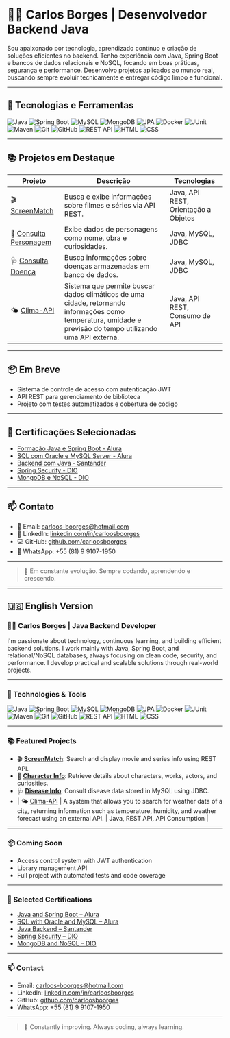 # 👨‍💻 Carlos Borges | Desenvolvedor Backend Java

Sou apaixonado por tecnologia, aprendizado contínuo e criação de soluções eficientes no backend. Tenho experiência com Java, Spring Boot e bancos de dados relacionais e NoSQL, focando em boas práticas, segurança e performance. Desenvolvo projetos aplicados ao mundo real, buscando sempre evoluir tecnicamente e entregar código limpo e funcional.

---

## 🚀 Tecnologias e Ferramentas

![Java](https://img.shields.io/badge/Java-ED8B00?style=flat&logo=java&logoColor=white)
![Spring Boot](https://img.shields.io/badge/Spring%20Boot-6DB33F?style=flat&logo=spring-boot&logoColor=white)
![MySQL](https://img.shields.io/badge/MySQL-005C84?style=flat&logo=mysql&logoColor=white)
![MongoDB](https://img.shields.io/badge/MongoDB-4EA94B?style=flat&logo=mongodb&logoColor=white)
![JPA](https://img.shields.io/badge/JPA-Hibernate-59666C?style=flat&logo=hibernate&logoColor=white)
![Docker](https://img.shields.io/badge/Docker-2496ED?style=flat&logo=docker&logoColor=white)
![JUnit](https://img.shields.io/badge/JUnit-25A162?style=flat&logo=java&logoColor=white)
![Maven](https://img.shields.io/badge/Maven-C71A36?style=flat&logo=apache-maven&logoColor=white)
![Git](https://img.shields.io/badge/Git-F05032?style=flat&logo=git&logoColor=white)
![GitHub](https://img.shields.io/badge/GitHub-181717?style=flat&logo=github&logoColor=white)
![REST API](https://img.shields.io/badge/API-REST-blue)
![HTML](https://img.shields.io/badge/HTML5-E34F26?style=flat&logo=html5&logoColor=white)
![CSS](https://img.shields.io/badge/CSS3-1572B6?style=flat&logo=css3&logoColor=white)

---

## 📚 Projetos em Destaque

| Projeto | Descrição | Tecnologias |
|--------|-----------|-------------|
| 🎬 [ScreenMatch](https://github.com/carloosboorges/ScreenMatchSeries) | Busca e exibe informações sobre filmes e séries via API REST. | Java, API REST, Orientação a Objetos |
| 🧙 [Consulta Personagem](https://github.com/carloosboorges/Consulta_Personagem) | Exibe dados de personagens como nome, obra e curiosidades. | Java, MySQL, JDBC |
| 🩺 [Consulta Doença](https://github.com/carloosboorges/Sistema-de-Consulta-de-Informacoes-de-Doencas) | Busca informações sobre doenças armazenadas em banco de dados. | Java, MySQL, JDBC |
| 🌤️ [Clima-API](https://github.com/carloosboorges/Clima-API) | Sistema que permite buscar dados climáticos de uma cidade, retornando informações como temperatura, umidade e previsão do tempo utilizando uma API externa. | Java, API REST, Consumo de API |


---

## 📦 Em Breve

- Sistema de controle de acesso com autenticação JWT
- API REST para gerenciamento de biblioteca
- Projeto com testes automatizados e cobertura de código

---

## 📄 Certificações Selecionadas

- [Formação Java e Spring Boot - Alura](https://cursos.alura.com.br/user/carloos-boorges/degree-spring-boot-3-475714/certificate)
- [SQL com Oracle e MySQL Server - Alura](https://cursos.alura.com.br/user/carloos-boorges/degree-oracle-mysql-v3983-3983/certificate?lang=en)
- [Backend com Java - Santander](https://github.com/carloosboorges/meus-certificados/blob/main/Santander%202024%20-%20Backend%20com%20Java.jpeg)
- [Spring Security - DIO](https://github.com/carloosboorges/meus-certificados/blob/main/Adicionando%20Seguran%C3%A7a%20a%20uma%20API%20REST%20com%20Spring%20Security.JPG)
- [MongoDB e NoSQL - DIO](https://github.com/carloosboorges/meus-certificados/blob/main/Introdu%C3%A7%C3%A3o%20ao%20MongoDB%20e%20Banco%20de%20Dados%20NoSQL.jpg)

---

## 📫 Contato

- 📧 Email: [carloos-boorges@hotmail.com](mailto:carloos-boorges@hotmail.com)
- 💼 LinkedIn: [linkedin.com/in/carloosboorges](https://www.linkedin.com/in/carloosboorges/)
- 💻 GitHub: [github.com/carloosboorges](https://github.com/carloosboorges)
- 📱 WhatsApp: +55 (81) 9 9107-1950

---

> 🚧 Em constante evolução. Sempre codando, aprendendo e crescendo.

---

## 🇺🇸 English Version

### 👨‍💻 Carlos Borges | Java Backend Developer

I'm passionate about technology, continuous learning, and building efficient backend solutions. I work mainly with Java, Spring Boot, and relational/NoSQL databases, always focusing on clean code, security, and performance. I develop practical and scalable solutions through real-world projects.

---

### 🚀 Technologies & Tools

![Java](https://img.shields.io/badge/Java-ED8B00?style=flat&logo=java&logoColor=white)
![Spring Boot](https://img.shields.io/badge/Spring%20Boot-6DB33F?style=flat&logo=spring-boot&logoColor=white)
![MySQL](https://img.shields.io/badge/MySQL-005C84?style=flat&logo=mysql&logoColor=white)
![MongoDB](https://img.shields.io/badge/MongoDB-4EA94B?style=flat&logo=mongodb&logoColor=white)
![JPA](https://img.shields.io/badge/JPA-Hibernate-59666C?style=flat&logo=hibernate&logoColor=white)
![Docker](https://img.shields.io/badge/Docker-2496ED?style=flat&logo=docker&logoColor=white)
![JUnit](https://img.shields.io/badge/JUnit-25A162?style=flat&logo=java&logoColor=white)
![Maven](https://img.shields.io/badge/Maven-C71A36?style=flat&logo=apache-maven&logoColor=white)
![Git](https://img.shields.io/badge/Git-F05032?style=flat&logo=git&logoColor=white)
![GitHub](https://img.shields.io/badge/GitHub-181717?style=flat&logo=github&logoColor=white)
![REST API](https://img.shields.io/badge/API-REST-blue)
![HTML](https://img.shields.io/badge/HTML5-E34F26?style=flat&logo=html5&logoColor=white)
![CSS](https://img.shields.io/badge/CSS3-1572B6?style=flat&logo=css3&logoColor=white)

---

### 📚 Featured Projects

- 🎬 **[ScreenMatch](https://github.com/carloosboorges/ScreenMatchSeries)**: Search and display movie and series info using REST API.
- 🧙 **[Character Info](https://github.com/carloosboorges/Consulta_Personagem)**: Retrieve details about characters, works, actors, and curiosities.
- 🩺 **[Disease Info](https://github.com/carloosboorges/Sistema-de-Consulta-de-Informacoes-de-Doencas)**: Consult disease data stored in MySQL using JDBC.
- | 🌤️ [Clima-API](https://github.com/carloosboorges/Clima-API) | A system that allows you to search for weather data of a city, returning information such as temperature, humidity, and weather forecast using an external API. | Java, REST API, API Consumption |


---

### 📦 Coming Soon

- Access control system with JWT authentication
- Library management API
- Full project with automated tests and code coverage

---

### 📄 Selected Certifications

- [Java and Spring Boot – Alura](https://cursos.alura.com.br/user/carloos-boorges/degree-spring-boot-3-475714/certificate)
- [SQL with Oracle and MySQL – Alura](https://cursos.alura.com.br/user/carloos-boorges/degree-oracle-mysql-v3983-3983/certificate?lang=en)
- [Java Backend – Santander](https://github.com/carloosboorges/meus-certificados/blob/main/Santander%202024%20-%20Backend%20com%20Java.jpeg)
- [Spring Security – DIO](https://github.com/carloosboorges/meus-certificados/blob/main/Adicionando%20Seguran%C3%A7a%20a%20uma%20API%20REST%20com%20Spring%20Security.JPG)
- [MongoDB and NoSQL – DIO](https://github.com/carloosboorges/meus-certificados/blob/main/Introdu%C3%A7%C3%A3o%20ao%20MongoDB%20e%20Banco%20de%20Dados%20NoSQL.jpg)

---

### 📫 Contact

- Email: carloos-boorges@hotmail.com  
- LinkedIn: [linkedin.com/in/carloosboorges](https://www.linkedin.com/in/carloosboorges/)  
- GitHub: [github.com/carloosboorges](https://github.com/carloosboorges)  
- WhatsApp: +55 (81) 9 9107-1950

---

> 🚧 Constantly improving. Always coding, always learning.

